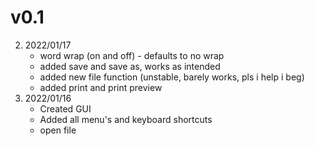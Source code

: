 # v0.1

2. 2022/01/17
   - word wrap (on and off) - defaults to no wrap
   - added save and save as, works as intended
   - added new file function (unstable, barely works, pls i help i beg)
   - added print and print preview
1. 2022/01/16
   - Created GUI
   - Added all menu's and keyboard shortcuts
   - open file
